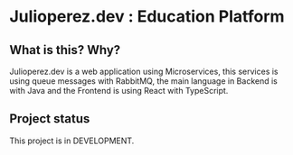 # Julioperez.dev : Education Platform

## What is this? Why?
Julioperez.dev is a web application using Microservices, this services is using queue messages with RabbitMQ, the main language in Backend is with Java and the Frontend is using React with TypeScript.

## Project status
This project is in DEVELOPMENT.
